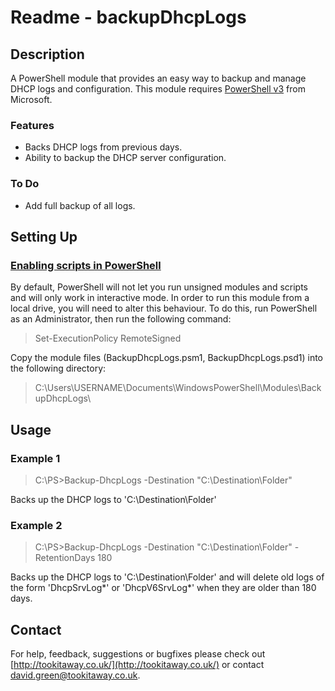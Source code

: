 Readme - backupDhcpLogs
====================

Description
---------------------

A PowerShell module that provides an easy way to backup and manage DHCP logs and configuration.
This module requires [PowerShell v3](http://www.microsoft.com/en-gb/download/details.aspx?id=34595) from Microsoft.

### Features

- Backs DHCP logs from previous days.
- Ability to backup the DHCP server configuration.

### To Do

- Add full backup of all logs.

Setting Up
---------------------

### [Enabling scripts in PowerShell](http://technet.microsoft.com/en-us/library/hh849812.aspx)

By default, PowerShell will not let you run unsigned modules and scripts and will only work in interactive mode. In order to run this module from a local drive, you will need to alter this behaviour. To do this, run PowerShell as an Administrator, then run the following command:

> Set-ExecutionPolicy RemoteSigned

Copy the module files (BackupDhcpLogs.psm1, BackupDhcpLogs.psd1) into the following directory:

> C:\Users\USERNAME\Documents\WindowsPowerShell\Modules\BackupDhcpLogs\

Usage
---------------------

### Example 1

> C:\PS>Backup-DhcpLogs -Destination "C:\Destination\Folder"

Backs up the DHCP logs to 'C:\Destination\Folder'

### Example 2

> C:\PS>Backup-DhcpLogs -Destination "C:\Destination\Folder" -RetentionDays 180

Backs up the DHCP logs to 'C:\Destination\Folder' and will delete old logs of the form 'DhcpSrvLog*' or
'DhcpV6SrvLog*' when they are older than 180 days.

Contact
---------------------

For help, feedback, suggestions or bugfixes please check out [http://tookitaway.co.uk/](http://tookitaway.co.uk/) or contact david.green@tookitaway.co.uk.
